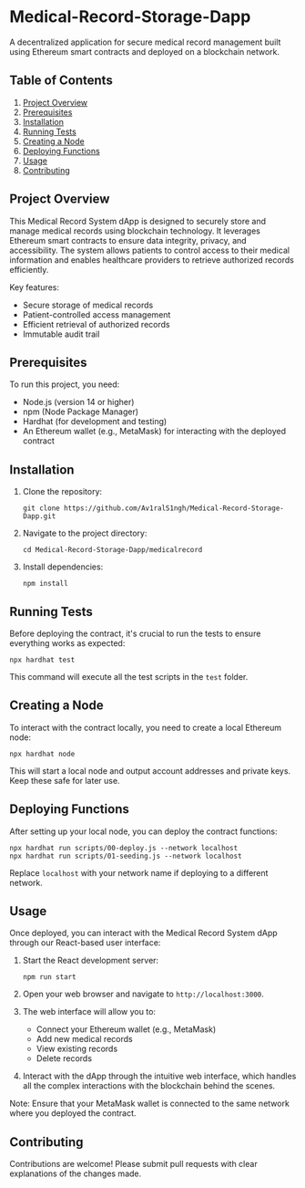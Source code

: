 

# Medical-Record-Storage-Dapp

A decentralized application for secure medical record management built using Ethereum smart contracts and deployed on a blockchain network.

## Table of Contents

1. [Project Overview](#project-overview)
2. [Prerequisites](#prerequisites)
3. [Installation](#installation)
4. [Running Tests](#running-tests)
5. [Creating a Node](#creating-a-node)
6. [Deploying Functions](#deploying-functions)
7. [Usage](#usage)
8. [Contributing](#contributing)

## Project Overview

This Medical Record System dApp is designed to securely store and manage medical records using blockchain technology. It leverages Ethereum smart contracts to ensure data integrity, privacy, and accessibility. The system allows patients to control access to their medical information and enables healthcare providers to retrieve authorized records efficiently.

Key features:
- Secure storage of medical records
- Patient-controlled access management
- Efficient retrieval of authorized records
- Immutable audit trail

## Prerequisites

To run this project, you need:

- Node.js (version 14 or higher)
- npm (Node Package Manager)
- Hardhat (for development and testing)
- An Ethereum wallet (e.g., MetaMask) for interacting with the deployed contract

## Installation

1. Clone the repository:
   ```
   git clone https://github.com/Av1ralS1ngh/Medical-Record-Storage-Dapp.git
   ```

2. Navigate to the project directory:
   ```
   cd Medical-Record-Storage-Dapp/medicalrecord
   ```

3. Install dependencies:
   ```
   npm install
   ```

## Running Tests

Before deploying the contract, it's crucial to run the tests to ensure everything works as expected:

```
npx hardhat test
```

This command will execute all the test scripts in the `test` folder.

## Creating a Node

To interact with the contract locally, you need to create a local Ethereum node:

```
npx hardhat node
```

This will start a local node and output account addresses and private keys. Keep these safe for later use.

## Deploying Functions

After setting up your local node, you can deploy the contract functions:

```
npx hardhat run scripts/00-deploy.js --network localhost
npx hardhat run scripts/01-seeding.js --network localhost
```

Replace `localhost` with your network name if deploying to a different network.


## Usage

Once deployed, you can interact with the Medical Record System dApp through our React-based user interface:

1. Start the React development server:
   ```
   npm run start
   ```

2. Open your web browser and navigate to `http://localhost:3000`.

3. The web interface will allow you to:
   - Connect your Ethereum wallet (e.g., MetaMask)
   - Add new medical records
   - View existing records
   - Delete records

4. Interact with the dApp through the intuitive web interface, which handles all the complex interactions with the blockchain behind the scenes.

Note: Ensure that your MetaMask wallet is connected to the same network where you deployed the contract.

## Contributing

Contributions are welcome! Please submit pull requests with clear explanations of the changes made.

